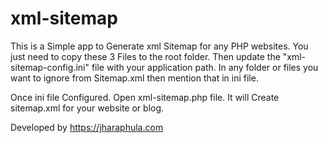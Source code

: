 # xml-sitemap

This is a Simple app to Generate xml Sitemap for any PHP websites. You just need to copy these 3 Files to the root folder. Then update the "xml-sitemap-config.ini" file with your application path. In any folder or files you want to ignore from Sitemap.xml then mention that in ini file.

Once ini file Configured. Open xml-sitemap.php file. It will Create sitemap.xml for your website or blog.

Developed by https://jharaphula.com
